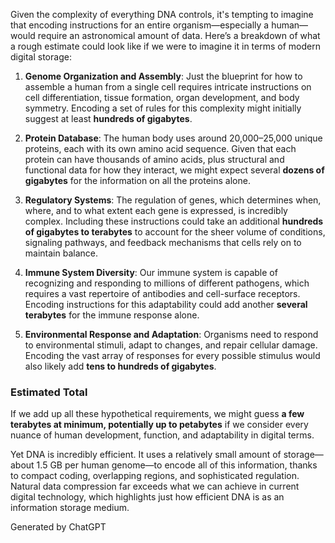 Given the complexity of everything DNA controls, it's tempting to imagine that encoding instructions for an entire organism—especially a human—would require an astronomical amount of data. Here’s a breakdown of what a rough estimate could look like if we were to imagine it in terms of modern digital storage:

1. **Genome Organization and Assembly**: Just the blueprint for how to assemble a human from a single cell requires intricate instructions on cell differentiation, tissue formation, organ development, and body symmetry. Encoding a set of rules for this complexity might initially suggest at least **hundreds of gigabytes**.

2. **Protein Database**: The human body uses around 20,000–25,000 unique proteins, each with its own amino acid sequence. Given that each protein can have thousands of amino acids, plus structural and functional data for how they interact, we might expect several **dozens of gigabytes** for the information on all the proteins alone.

3. **Regulatory Systems**: The regulation of genes, which determines when, where, and to what extent each gene is expressed, is incredibly complex. Including these instructions could take an additional **hundreds of gigabytes to terabytes** to account for the sheer volume of conditions, signaling pathways, and feedback mechanisms that cells rely on to maintain balance.

4. **Immune System Diversity**: Our immune system is capable of recognizing and responding to millions of different pathogens, which requires a vast repertoire of antibodies and cell-surface receptors. Encoding instructions for this adaptability could add another **several terabytes** for the immune response alone.

5. **Environmental Response and Adaptation**: Organisms need to respond to environmental stimuli, adapt to changes, and repair cellular damage. Encoding the vast array of responses for every possible stimulus would also likely add **tens to hundreds of gigabytes**.

### Estimated Total
If we add up all these hypothetical requirements, we might guess **a few terabytes at minimum, potentially up to petabytes** if we consider every nuance of human development, function, and adaptability in digital terms.

Yet DNA is incredibly efficient. It uses a relatively small amount of storage—about 1.5 GB per human genome—to encode all of this information, thanks to compact coding, overlapping regions, and sophisticated regulation. Natural data compression far exceeds what we can achieve in current digital technology, which highlights just how efficient DNA is as an information storage medium.

Generated by ChatGPT